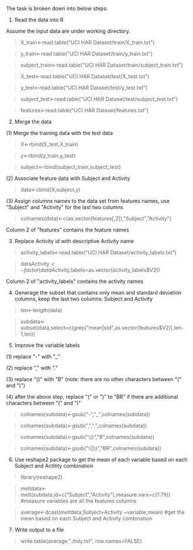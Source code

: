 The task is broken down into below steps:


1. Read the data into R

Assume the input data are under working directory.

>X_train<-read.table("UCI HAR Dataset/train/X_train.txt")

>y_train<-read.table("UCI HAR Dataset/train/y_train.txt")

>subject_train<-read.table("UCI HAR Dataset/train/subject_train.txt") 

>X_test<-read.table("UCI HAR Dataset/test/X_test.txt")

>y_test<-read.table("UCI HAR Dataset/test/y_test.txt")

>subject_test<-read.table("UCI HAR Dataset/test/subject_test.txt")

>features<-read.table("UCI HAR Dataset/features.txt")


2. Merge the data

(1) Merge the training data with the test data

>X<-rbind(X_test,X_train) 

>y<-rbind(y_train,y_test)

>subject<-rbind(subject_train,subject_test)

(2) Associate feature data with Subject and Activity

>data<-cbind(X,subject,y)

(3) Assign columns names to the data set from features names, use "Subject" and "Activity" for the last two columns

>colnames(data)<-c(as.vector(features[,2]),"Subject","Activity")

Column 2 of "features" contains the feature names


3. Replace Activity id with descriptive Activity name

>activity_labels<-read.table("UCI HAR Dataset/activity_labels.txt")

>data$Activity<-factor(data$Activity,labels=as.vector(activity_labels$V2)) 

Column 2 of "activity_labels" contains the activity names


4. Generage the subset that contains only mean and standard deviation columns, keep the last two columns: Subject and Activity

>len<-length(data)

>subdata<-subset(data,select=c(grep("mean|std",as.vector(features$V2)),len-1,len))


5. Improve the variable labels

(1) replace "-" with "_"

(2) replace "," with "."

(3) replace "()" with "B" (note: there are no other characters between "(" and ")")

(4) after the above step, replace "(" or ")" to "BR" if there are additional characters between "(" and ")" 

>colnames(subdata)<-gsub("-","_",colnames(subdata))

>colnames(subdata)<-gsub(",",".",colnames(subdata))

>colnames(subdata)<-gsub("\\()","B",colnames(subdata))

>colnames(subdata)<-gsub("\\(|\\)","BR",colnames(subdata))


6. Use reshape2 package to get the mean of each variable based on each Subject and Actitity combination

>library(reshape2)

>meltdata<-melt(subdata,id=c("Subject","Activity"),measure.vars=c(1:79)) #measure variables are all the features columns

>average<-dcast(meltdata,Subject+Activity ~variable,mean) #get the mean based on each Subject and Activity combination


7. Write output to a file

>write.table(average,"./tidy.txt", row.names=FALSE)




